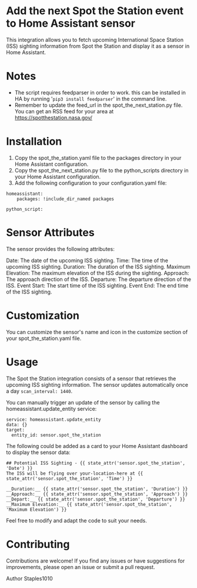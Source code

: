 # Add the next Spot the Station event to Home Assistant sensor
This integration allows you to fetch upcoming International Space Station (ISS) sighting information from Spot the Station and display it as a sensor in Home Assistant.

# Notes
- The script requires feedparser in order to work. this can be installed in HA by running '``pip3 install feedparser``' in the command line.
- Remember to update the feed_url in the spot_the_next_station.py file. You can get an RSS feed for your area at https://spotthestation.nasa.gov/

# Installation
1. Copy the spot_the_station.yaml file to the packages directory in your Home Assistant configuration.
2. Copy the spot_the_next_station.py file to the python_scripts directory in your Home Assistant configuration.
3. Add the following configuration to your configuration.yaml file:
```
homeassistant:
    packages: !include_dir_named packages
    
python_script:
```

# Sensor Attributes
The sensor provides the following attributes:

Date: The date of the upcoming ISS sighting.
Time: The time of the upcoming ISS sighting.
Duration: The duration of the ISS sighting.
Maximum Elevation: The maximum elevation of the ISS during the sighting.
Approach: The approach direction of the ISS.
Departure: The departure direction of the ISS.
Event Start: The start time of the ISS sighting.
Event End: The end time of the ISS sighting.

# Customization
You can customize the sensor's name and icon in the customize section of your spot_the_station.yaml file.

# Usage
The Spot the Station integration consists of a sensor that retrieves the upcoming ISS sighting information. The sensor updates automatically once a day ```scan_interval: 1440```.

You can manually trigger an update of the sensor by calling the homeassistant.update_entity service:
```
service: homeassistant.update_entity
data: {}
target:
  entity_id: sensor.spot_the_station
```
The following could be added as a card to your Home Assistant dashboard to display the sensor data:
```
## Potential ISS Sighting - {{ state_attr('sensor.spot_the_station', 'Date') }}
The ISS will be flying over your-location-here at {{
state_attr('sensor.spot_the_station', 'Time') }}

__Duration:__ {{ state_attr('sensor.spot_the_station', 'Duration') }}
__Approach:__ {{ state_attr('sensor.spot_the_station', 'Approach') }}
__Depart:__ {{ state_attr('sensor.spot_the_station', 'Departure') }}
__Maximum Elevation:__ {{ state_attr('sensor.spot_the_station', 'Maximum Elevation') }}
```

Feel free to modify and adapt the code to suit your needs.

# Contributing
Contributions are welcome! If you find any issues or have suggestions for improvements, please open an issue or submit a pull request.

Author Staples1010
